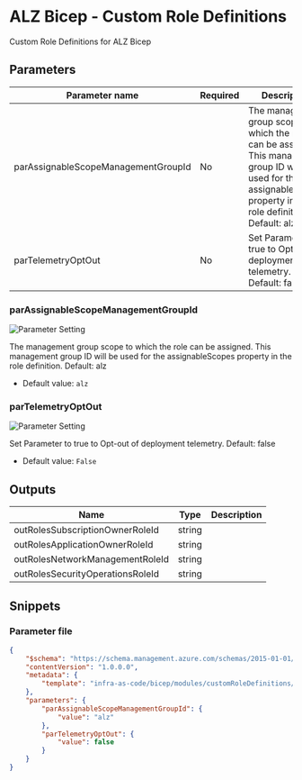 # ALZ Bicep - Custom Role Definitions

Custom Role Definitions for ALZ Bicep

## Parameters

Parameter name | Required | Description
-------------- | -------- | -----------
parAssignableScopeManagementGroupId | No       | The management group scope to which the role can be assigned. This management group ID will be used for the assignableScopes property in the role definition. Default: alz
parTelemetryOptOut | No       | Set Parameter to true to Opt-out of deployment telemetry. Default: false

### parAssignableScopeManagementGroupId

![Parameter Setting](https://img.shields.io/badge/parameter-optional-green?style=flat-square)

The management group scope to which the role can be assigned. This management group ID will be used for the assignableScopes property in the role definition. Default: alz

- Default value: `alz`

### parTelemetryOptOut

![Parameter Setting](https://img.shields.io/badge/parameter-optional-green?style=flat-square)

Set Parameter to true to Opt-out of deployment telemetry. Default: false

- Default value: `False`

## Outputs

Name | Type | Description
---- | ---- | -----------
outRolesSubscriptionOwnerRoleId | string |
outRolesApplicationOwnerRoleId | string |
outRolesNetworkManagementRoleId | string |
outRolesSecurityOperationsRoleId | string |

## Snippets

### Parameter file

```json
{
    "$schema": "https://schema.management.azure.com/schemas/2015-01-01/deploymentParameters.json#",
    "contentVersion": "1.0.0.0",
    "metadata": {
        "template": "infra-as-code/bicep/modules/customRoleDefinitions/customRoleDefinitions.json"
    },
    "parameters": {
        "parAssignableScopeManagementGroupId": {
            "value": "alz"
        },
        "parTelemetryOptOut": {
            "value": false
        }
    }
}
```
